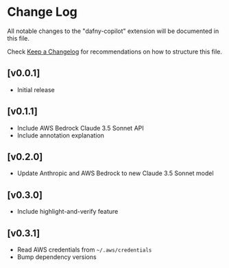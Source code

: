 # Change Log

All notable changes to the "dafny-copilot" extension will be documented in this file.

Check [Keep a Changelog](http://keepachangelog.com/) for recommendations on how to structure this file.

## [v0.0.1]

- Initial release

## [v0.1.1]

- Include AWS Bedrock Claude 3.5 Sonnet API
- Include annotation explanation

## [v0.2.0]
- Update Anthropic and AWS Bedrock to new Claude 3.5 Sonnet model

## [v0.3.0]
- Include highlight-and-verify feature

## [v0.3.1]
- Read AWS credentials from `~/.aws/credentials`
- Bump dependency versions
